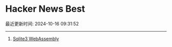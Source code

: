 # Hacker News Best

最近更新时间: 2024-10-16 09:31:52

--- 
1. [Sqlite3 WebAssembly](https://sqlite.org/wasm/doc/trunk/index.md) 
